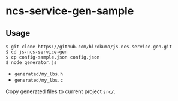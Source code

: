# ncs-service-gen-sample


## Usage

```console
$ git clone https://github.com/hirokuma/js-ncs-service-gen.git
$ cd js-ncs-service-gen
$ cp config-sample.json config.json
$ node generator.js
```

* `generated/my_lbs.h`
* `generated/my_lbs.c`

Copy generated files to current project `src/`.
